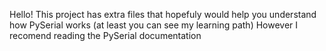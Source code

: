 Hello!
This project has extra files that hopefuly would help you understand how PySerial works (at least you can see my learning path) 
However I recomend reading the PySerial documentation
